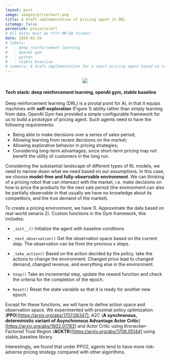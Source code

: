 ```yaml
---
layout: post
image: images/pricechart.png
title: A draft implementation of pricing agent in DRL
sitemap: false
permalink: projects/drl
# All dates must be YYYY-MM-DD format!
date: 2020-02-20
# labels:
#   - Deep reinforcement learning
#   - OpenAI gym
#   - python
#   - stable baseline
# summary: A draft implementation for a smart pricing agent based on real-world data
---
```

<p align="center"><img src="../images/slotmachine.jpg"></p>

#### Tech stack: deep reinforcement learning, openAI gym, stable baseline


Deep reinforcement learning (DRL) is a pivotal point for AI, in that it equips machines with **self-exploration** (Figure 1) ability rather than simply learning from data. OpenAI Gym has provided a simple configurable framework for us to build a prototype of pricing agent. Such agents need to have the following requirements:

* Being able to make decisions over a series of sales period;
* Allowing learning from recent decisions on the market;
* Allowing explorative behavior in pricing strategies;
* Considering long-term advantages; since short-term pricing may not benefit the utility of customers in the long run.

Considering the substantial landscape of different types of RL models, we need to narrow down what we need based on our assumptions. In this case, we choose **model-free and fully-observable environment**. We can thinking of a pricing robot that can intereact with the market, i.e. make decisions on how to price the products for the next sale period (the environment can also be partially observable in that usually we have no knowledge about its competitors, and the true demand of the market). 

To create a pricing environment, we have 1). Approximate the data based on real-world senario 2). Custom functions in the Gym framework, this includes:

* `_init__()`
Initialize the agent with baseline conditions

* `_next_observation()`
Get the observation space based on the current step. The observation can be from the previous x steps.

 
* `_take_action()`
Based on the action decided by the policy, take the actions to change the environment. Changed price lead to changed demand, changed revenue, and everything else in the environment.


* `Step()`
Take an incremental step, update the reward function and check the criteria for the completion of the epoch.

 
* `Reset()`
Reset the state variable so that it is ready for another new epoch.

Except for these functions, we will have to define action space and observation space. We experimented with proximal policy optimization (**PPO**)[https://arxiv.org/abs/1707.06347], A2C (**A synchronous, deterministic variant of Asynchronous Advantage Actor Critic**)[https://arxiv.org/abs/1602.01783] and Actor Critic using Kronecker-Factored Trust Region (**ACKTR**)[https://arxiv.org/abs/1708.05144] using stable_baseline library.

Interestingly, we found that under PPO2, agents tend to have more risk-adverse pricing strategy compared with other algorithms.

